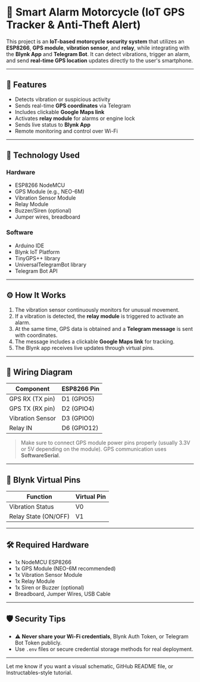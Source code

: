 # 🚨 Smart Alarm Motorcycle (IoT GPS Tracker & Anti-Theft Alert)

This project is an **IoT-based motorcycle security system** that utilizes an **ESP8266**, **GPS module**, **vibration sensor**, and **relay**, while integrating with the **Blynk App** and **Telegram Bot**. It can detect vibrations, trigger an alarm, and send **real-time GPS location** updates directly to the user's smartphone.

---

## 📌 Features

- Detects vibration or suspicious activity
- Sends real-time **GPS coordinates** via Telegram
- Includes clickable **Google Maps link**
- Activates **relay module** for alarms or engine lock
- Sends live status to **Blynk App**
- Remote monitoring and control over Wi-Fi

---

## 🧠 Technology Used

### Hardware

- ESP8266 NodeMCU
- GPS Module (e.g., NEO-6M)
- Vibration Sensor Module
- Relay Module
- Buzzer/Siren (optional)
- Jumper wires, breadboard

### Software

- Arduino IDE
- Blynk IoT Platform
- TinyGPS++ library
- UniversalTelegramBot library
- Telegram Bot API

---

## ⚙️ How It Works

1. The vibration sensor continuously monitors for unusual movement.
2. If a vibration is detected, the **relay module** is triggered to activate an alarm.
3. At the same time, GPS data is obtained and a **Telegram message** is sent with coordinates.
4. The message includes a clickable **Google Maps link** for tracking.
5. The Blynk app receives live updates through virtual pins.

---

## 🔌 Wiring Diagram

| Component         | ESP8266 Pin |
|------------------|-------------|
| GPS RX (TX pin)  | D1 (GPIO5)  |
| GPS TX (RX pin)  | D2 (GPIO4)  |
| Vibration Sensor | D3 (GPIO0)  |
| Relay IN         | D6 (GPIO12) |

> Make sure to connect GPS module power pins properly (usually 3.3V or 5V depending on the module). GPS communication uses **SoftwareSerial**.

---

## 📲 Blynk Virtual Pins

| Function             | Virtual Pin |
|----------------------|-------------|
| Vibration Status     | V0          |
| Relay State (ON/OFF) | V1          |

---

## 🛠️ Required Hardware

- 1x NodeMCU ESP8266
- 1x GPS Module (NEO-6M recommended)
- 1x Vibration Sensor Module
- 1x Relay Module
- 1x Siren or Buzzer (optional)
- Breadboard, Jumper Wires, USB Cable

---

## 🛡️ Security Tips

- ⚠️ **Never share your Wi-Fi credentials**, Blynk Auth Token, or Telegram Bot Token publicly.
- Use `.env` files or secure credential storage methods for real deployment.

---

Let me know if you want a visual schematic, GitHub README file, or Instructables-style tutorial.
